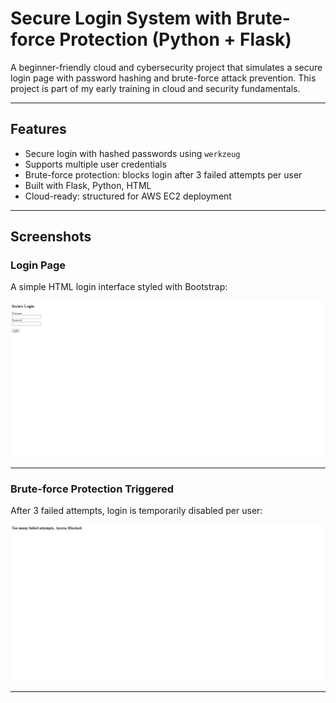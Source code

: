 # Secure Login System with Brute-force Protection (Python + Flask)

A beginner-friendly cloud and cybersecurity project that simulates a secure login page with password hashing and brute-force attack prevention. This project is part of my early training in cloud and security fundamentals.

---

## Features

- Secure login with hashed passwords using `werkzeug`
- Supports multiple user credentials
- Brute-force protection: blocks login after 3 failed attempts per user
- Built with Flask, Python, HTML
- Cloud-ready: structured for AWS EC2 deployment

---

## Screenshots

### Login Page

A simple HTML login interface styled with Bootstrap:

![Login Page](screenshots/login-page.png)

---

### Brute-force Protection Triggered

After 3 failed attempts, login is temporarily disabled per user:

![Brute Force Blocked](screenshots/too-many-attempts.png)

---

